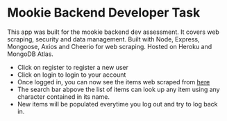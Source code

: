 # Mookie Backend Developer Task

This app was built for the mookie backend dev assessment. It covers web scraping, security and data management. Built with Node, Express, Mongoose, Axios and Cheerio for web scraping. Hosted on Heroku and MongoDB Atlas.

- Click on register to register a new user
- Click on login to login to your account
- Once logged in, you can now see the items web scraped from [here]('https://webscraper.io/test-sites/e-commerce/more')
- The search bar abpove the list of items can look up any item using any character contained in its name.
- New items will be populated everytime you log out and try to log back in.
